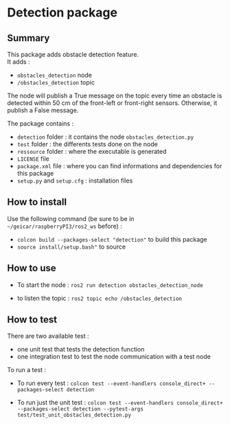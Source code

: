 Detection package
=================

Summary
-------

This package adds obstacle detection feature.    
It adds :
* ``obstacles_detection`` node 
* ``/obstacles_detection`` topic

The node will publish a True message on the topic every time an obstacle is detected within 50 cm of the front-left or front-right sensors. Otherwise, it publish a False message.

The package contains :
* ``detection`` folder : it contains the node ``obstacles_detection.py``
* ``test`` folder : the differents tests done on the node
* ``ressource`` folder : where the executable is generated
* ``LICENSE`` file
* ``package.xml`` file : where you can find informations and dependencies for this package
* ``setup.py`` and ``setup.cfg`` : installation files

How to install
-------

Use the following command (be sure to be in `~/geicar/raspberryPI3/ros2_ws` before) :

* ```colcon build --packages-select "detection"``` to build this package
* ```source install/setup.bash"``` to source

How to use
---------

* To start the node : ```ros2 run detection obstacles_detection_node```

* to listen the topic : ```ros2 topic echo /obstacles_detection ```

How to test 
----------
There are two available test : 
- one unit test that tests the detection function
- one integration test to test the node communication with a test node

To run a test : 

* To run every test : ``colcon test --event-handlers console_direct+ --packages-select detection``

* To run just the unit test : ``colcon test --event-handlers console_direct+ --packages-select detection --pytest-args test/test_unit_obstacles_detection.py``

